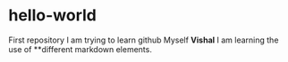 # hello-world
First repository
I am trying to learn github
Myself **Vishal**
I am learning the use of **different markdown elements.
